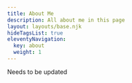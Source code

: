 ```yaml
---
title: About Me
description: All about me in this page
layout: layouts/base.njk
hideTagsList: true
eleventyNavigation:
  key: about
  weight: 1
---
```


Needs to be updated

